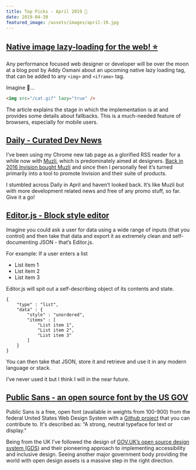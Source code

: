 ```yaml
---
title: Top Picks - April 2019 🚀
date: 2019-04-30
featured_image: /assets/images/april-19.jpg
---
```


## [Native image lazy-loading for the web! ⭐](https://addyosmani.com/blog/lazy-loading/)

Any performance focused web designer or developer will be over the moon at a blog post by Addy Osmani about an upcoming native lazy loading tag, that can be added to any `<img>` and `<iframe>` tag. 

Imagine 🚀… 

```html
<img src="/cat.gif" lazy="true" />
```

The article explains the stage in which the implementation is at and provides some details about fallbacks. This is a much-needed feature of browsers, especially for mobile users.  

## [Daily - Curated Dev News](https://www.dailynow.co/)

I’ve been using my Chrome new tab page as a glorified RSS reader for a while now with [Muzli](https://muz.li/), which is predominately aimed at designers. [Back in 2016 Invision bought Muzli](https://www.invisionapp.com/inside-design/invision-muzli/) and since then I personally feel it’s turned primarily into a tool to promote Invision and their suite of products. 

I stumbled across Daily in April and haven’t looked back. It’s like Muzli but with more development related news and free of any promo stuff, so far. Give it a go! 

## [Editor.js - Block style editor](https://editorjs.io/)

Imagine you could ask a user for data using a wide range of inputs (that you control) and then take that data and export it as extremely clean and self-documenting JSON - that’s Editor.js. 

For example: If a user enters a list

- List item 1 
- List item 2 
- List item 3
  
Editor.js will spit out a self-describing object of its contents and state.

```son
{
    "type" : "list",
    "data" : {
        "style" : "unordered",
        "items" : [
            "List item 1",
            "List item 2",
            "List item 3"
        ]
    }
}
```

You can then take that JSON, store it and retrieve and use it in any modern language or stack.

I’ve never used it but I think I will in the near future.


## [Public Sans - an open source font by the US GOV](https://github.com/uswds/public-sans)

Public Sans is a free, open font (available in weights from 100-900) from the federal United States Web Design System with a [Github project](https://github.com/uswds/public-sans) that you can contribute to. It's described as: “A strong, neutral typeface for text or display."

Being from the UK I’ve followed the design of [GOV.UK’s open source design system (GDS)](https://design-system.service.gov.uk/) and their pioneering approach to implementing accessibility and inclusive design. Seeing another major government body providing the world with open design assets is a massive step in the right direction. 
